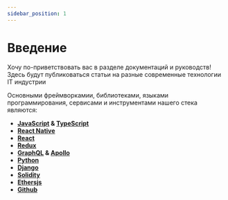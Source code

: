```yaml
---
sidebar_position: 1
---
```


# Введение

Хочу по-приветствовать вас в разделе документаций и руководств! Здесь будут публиковаться статьи на разные современные технологии IT индустрии

Основными фреймворкамии, библиотеками, языками программирования, сервисами и инструментами нашего стека являются:

- **[JavaScript](https://learn.javascript.ru/intro) & [TypeScript](https://www.typescriptlang.org)**
- **[React Native](https://reactnative.dev)**
- **[React](https://ru.reactjs.org)**
- **[Redux](https://redux.js.org)**
- **[GraphQL](https://graphql.org) & [Apollo](https://www.apollographql.com)**
- **[Python](https://ru.wikipedia.org/wiki/Python)**
- **[Django](https://www.djangoproject.com)**
- **[Solidity](https://docs.soliditylang.org/en/v0.8.19/)**
- **[Ethersjs](https://docs.ethers.org/v5/)**
- **[Github](https://github.com)**

